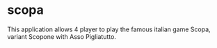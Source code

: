 # scopa

This application allows 4 player to play the famous italian game Scopa, variant Scopone with Asso Pigliatutto.

